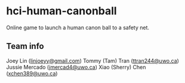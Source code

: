 # hci-human-canonball
Online game to launch a human canon ball to a safety net. 

## Team info

Joey Lin (linjoeyy@gmail.com)
Tommy (Tam) Tran (ttran244@uwo.ca)
Jussie Mercado (jmercad4@uwo.ca)
Xiao (Sherry) Chen (xchen389@uwo.ca)